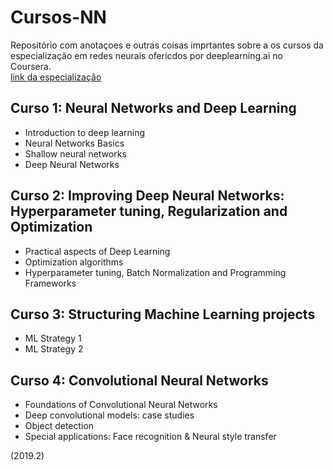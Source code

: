 # Cursos-NN

Repositório com anotaçoes e outras coisas imprtantes sobre a os cursos da especialização em redes neurais ofericdos por deeplearning.ai no Coursera.<br/>
[link da especialização](https://www.coursera.org/specializations/deep-learning)


## Curso 1: Neural Networks and Deep Learning

- Introduction to deep learning
- Neural Networks Basics
- Shallow neural networks
- Deep Neural Networks

## Curso 2: Improving Deep Neural Networks: Hyperparameter tuning, Regularization and Optimization

- Practical aspects of Deep Learning
- Optimization algorithms
- Hyperparameter tuning, Batch Normalization and Programming Frameworks

## Curso 3: Structuring Machine Learning projects

- ML Strategy 1
- ML Strategy 2

## Curso 4: Convolutional Neural Networks

- Foundations of Convolutional Neural Networks
- Deep convolutional models: case studies
- Object detection
- Special applications: Face recognition & Neural style transfer

(2019.2)
